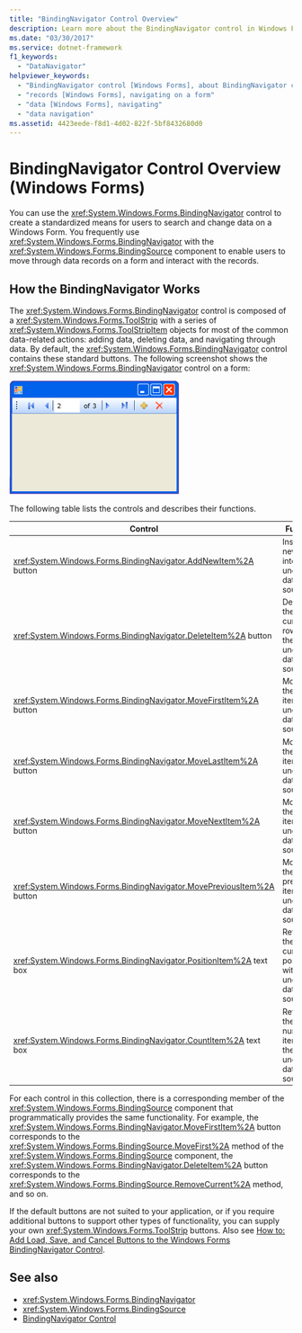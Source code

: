 ```yaml
---
title: "BindingNavigator Control Overview"
description: Learn more about the BindingNavigator control in Windows Forms, which can be used to create a standardized means for users to search and change data.
ms.date: "03/30/2017"
ms.service: dotnet-framework
f1_keywords: 
  - "DataNavigator"
helpviewer_keywords: 
  - "BindingNavigator control [Windows Forms], about BindingNavigator control"
  - "records [Windows Forms], navigating on a form"
  - "data [Windows Forms], navigating"
  - "data navigation"
ms.assetid: 4423eede-f8d1-4d02-822f-5bf8432680d0
---
```

# BindingNavigator Control Overview (Windows Forms)

You can use the <xref:System.Windows.Forms.BindingNavigator> control to create a standardized means for users to search and change data on a Windows Form. You frequently use <xref:System.Windows.Forms.BindingNavigator> with the <xref:System.Windows.Forms.BindingSource> component to enable users to move through data records on a form and interact with the records.

## How the BindingNavigator Works

The <xref:System.Windows.Forms.BindingNavigator> control is composed of a <xref:System.Windows.Forms.ToolStrip> with a series of <xref:System.Windows.Forms.ToolStripItem> objects for most of the common data-related actions: adding data, deleting data, and navigating through data. By default, the <xref:System.Windows.Forms.BindingNavigator> control contains these standard buttons. The following screenshot shows the <xref:System.Windows.Forms.BindingNavigator> control on a form:

![Screenshot showing the BindingNavigator control.](./media/bindingnavigator-control-overview-windows-forms/bindingnavigator-control-form.gif)

The following table lists the controls and describes their functions.

|Control|Function|
|-------------|--------------|
|<xref:System.Windows.Forms.BindingNavigator.AddNewItem%2A> button|Inserts a new row into the underlying data source.|
|<xref:System.Windows.Forms.BindingNavigator.DeleteItem%2A> button|Deletes the current row from the underlying data source.|
|<xref:System.Windows.Forms.BindingNavigator.MoveFirstItem%2A> button|Moves to the first item in the underlying data source.|
|<xref:System.Windows.Forms.BindingNavigator.MoveLastItem%2A> button|Moves to the last item in the underlying data source.|
|<xref:System.Windows.Forms.BindingNavigator.MoveNextItem%2A> button|Moves to the next item in the underlying data source.|
|<xref:System.Windows.Forms.BindingNavigator.MovePreviousItem%2A> button|Moves to the previous item in the underlying data source.|
|<xref:System.Windows.Forms.BindingNavigator.PositionItem%2A> text box|Returns the current position within the underlying data source.|
|<xref:System.Windows.Forms.BindingNavigator.CountItem%2A> text box|Returns the total number of items in the underlying data source.|

For each control in this collection, there is a corresponding member of the <xref:System.Windows.Forms.BindingSource> component that programmatically provides the same functionality. For example, the <xref:System.Windows.Forms.BindingNavigator.MoveFirstItem%2A> button corresponds to the <xref:System.Windows.Forms.BindingSource.MoveFirst%2A> method of the <xref:System.Windows.Forms.BindingSource> component, the <xref:System.Windows.Forms.BindingNavigator.DeleteItem%2A> button corresponds to the <xref:System.Windows.Forms.BindingSource.RemoveCurrent%2A> method, and so on.

If the default buttons are not suited to your application, or if you require additional buttons to support other types of functionality, you can supply your own <xref:System.Windows.Forms.ToolStrip> buttons. Also see [How to: Add Load, Save, and Cancel Buttons to the Windows Forms BindingNavigator Control](load-save-and-cancel-bindingnavigator.md).

## See also

- <xref:System.Windows.Forms.BindingNavigator>
- <xref:System.Windows.Forms.BindingSource>
- [BindingNavigator Control](bindingnavigator-control-windows-forms.md)
